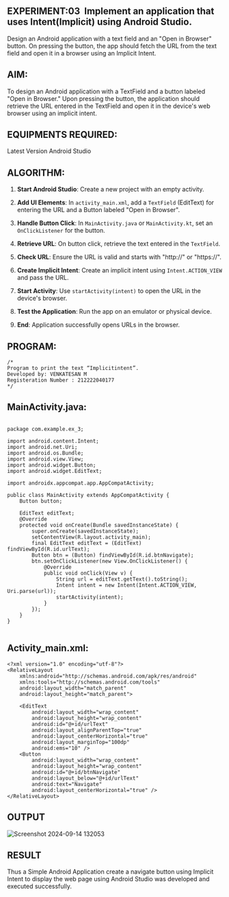 ## EXPERIMENT:03  Implement an application that uses Intent(Implicit) using Android Studio.
Design an Android application with a text field and an "Open in Browser" button. On pressing the button, the app should fetch the URL from the text field and open it in a browser using an Implicit Intent.

## AIM:

To design an Android application with a TextField and a button labeled "Open in Browser." Upon pressing the button, the application should retrieve the URL entered in the TextField and open it in the device's web browser using an implicit intent.
## EQUIPMENTS REQUIRED:

Latest Version Android Studio

## ALGORITHM:


1. **Start Android Studio**: Create a new project with an empty activity.

2. **Add UI Elements**: In `activity_main.xml`, add a `TextField` (EditText) for entering the URL and a Button labeled "Open in Browser".

3. **Handle Button Click**: In `MainActivity.java` or `MainActivity.kt`, set an `OnClickListener` for the button.

4. **Retrieve URL**: On button click, retrieve the text entered in the `TextField`.

5. **Check URL**: Ensure the URL is valid and starts with "http://" or "https://".

6. **Create Implicit Intent**: Create an implicit intent using `Intent.ACTION_VIEW` and pass the URL.

7. **Start Activity**: Use `startActivity(intent)` to open the URL in the device's browser.

8. **Test the Application**: Run the app on an emulator or physical device.

9. **End**: Application successfully opens URLs in the browser.



## PROGRAM:
```
/*
Program to print the text “Implicitintent”.
Developed by: VENKATESAN M
Registeration Number : 212222040177
*/
```
## MainActivity.java:
```

package com.example.ex_3;

import android.content.Intent;
import android.net.Uri;
import android.os.Bundle;
import android.view.View;
import android.widget.Button;
import android.widget.EditText;

import androidx.appcompat.app.AppCompatActivity;

public class MainActivity extends AppCompatActivity {
    Button button;

    EditText editText;
    @Override
    protected void onCreate(Bundle savedInstanceState) {
        super.onCreate(savedInstanceState);
        setContentView(R.layout.activity_main);
        final EditText editText = (EditText) findViewById(R.id.urlText);
        Button btn = (Button) findViewById(R.id.btnNavigate);
        btn.setOnClickListener(new View.OnClickListener() {
            @Override
            public void onClick(View v) {
                String url = editText.getText().toString();
                Intent intent = new Intent(Intent.ACTION_VIEW, Uri.parse(url));
                startActivity(intent);
            }
        });
    }
}


```

## Activity_main.xml:
```
<?xml version="1.0" encoding="utf-8"?>
<RelativeLayout
    xmlns:android="http://schemas.android.com/apk/res/android"
    xmlns:tools="http://schemas.android.com/tools"
    android:layout_width="match_parent"
    android:layout_height="match_parent">

    <EditText
        android:layout_width="wrap_content"
        android:layout_height="wrap_content"
        android:id="@+id/urlText"
        android:layout_alignParentTop="true"
        android:layout_centerHorizontal="true"
        android:layout_marginTop="100dp"
        android:ems="10" />
    <Button
        android:layout_width="wrap_content"
        android:layout_height="wrap_content"
        android:id="@+id/btnNavigate"
        android:layout_below="@+id/urlText"
        android:text="Navigate"
        android:layout_centerHorizontal="true" />
</RelativeLayout>
```




## OUTPUT

![Screenshot 2024-09-14 132053](https://github.com/user-attachments/assets/2b5f0a8b-6913-4f99-80d5-2471dac38a62)





## RESULT
Thus a Simple Android Application create a navigate button using Implicit Intent to display the web page using Android Studio was developed and executed successfully.
